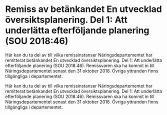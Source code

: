# Remiss av betänkandet En utvecklad översiktsplanering. Del 1: Att underlätta efterföljande planering (SOU 2018:46)

Här kan du ta del av till vilka remissinstanser Näringsdepartementet har remitterat betänkandet En utvecklad översiktsplanering. Del 1: Att underlätta efterföljande planering (SOU 2018:46). Remissvaren ska ha kommit in till Näringsdepartementet senast den 31 oktober 2018. Övriga yttranden finns tillgängliga i departementet.

Här kan du ta del av till vilka remissinstanser Näringsdepartementet har remitterat betänkandet En utvecklad översiktsplanering. Del 1: Att underlätta efterföljande planering (SOU 2018:46). Remissvaren ska ha kommit in till Näringsdepartementet senast den 31 oktober 2018. Övriga yttranden finns tillgängliga i departementet.
